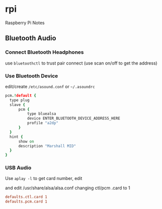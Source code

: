 # rpi
Raspberry Pi Notes

## Bluetooth Audio

### Connect Bluetooth Headphones

use ```bluetoothctl``` to trust pair connect (use scan on/off to get the address)

### Use Bluetooth Device

edit/create ```/etc/asound.conf``` or ```~/.asoundrc```

```cson
pcm.!default {
  type plug
  slave {
      pcm {
          type bluealsa
          device ENTER_BLUETOOTH_DEVICE_ADDRESS_HERE
          profile "a2dp"
      }
  }
  hint {
      show on
      description "Marshall MID"
  }
}
```

### USB Audio

Use ```aplay -l``` to get card number, edit 

and edit /usr/share/alsa/alsa.conf changing ctl/pcm .card to 1

```ini
defaults.ctl.card 1
defaults.pcm.card 1
```
